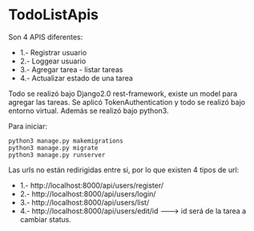 # TodoListApis

Son 4 APIS diferentes:
+ 1.- Registrar usuario
+ 2.- Loggear usuario
+ 3.- Agregar tarea - listar tareas
+ 4.- Actualizar estado de una tarea

Todo se realizó bajo Django2.0 rest-framework, existe un model para agregar las tareas. Se aplicó TokenAuthentication y todo se realizó bajo entorno virtual. Además se realizó bajo python3.

Para iniciar:
```
python3 manage.py makemigrations
python3 manage.py migrate
python3 manage.py runserver

```

Las urls no están redirigidas entre si, por lo que existen 4 tipos de url:

+ 1.- http://localhost:8000/api/users/register/
+ 2.- http://localhost:8000/api/users/login/
+ 3.- http://localhost:8000/api/users/list/
+ 4.- http://localhost:8000/api/users/edit/id ---> id será de la tarea a cambiar status.


